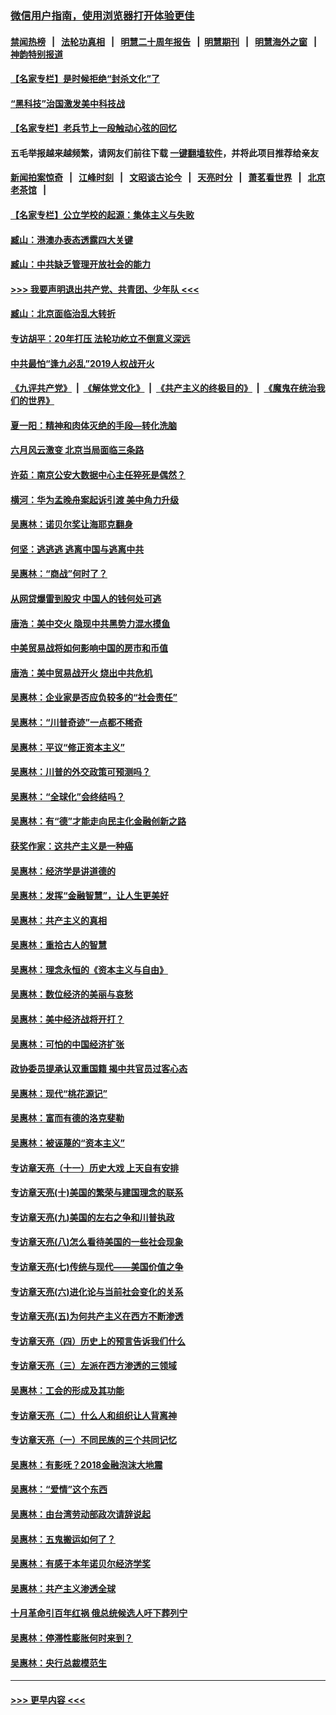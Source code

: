 ### [微信用户指南，使用浏览器打开体验更佳](https://github.com/gfw-breaker/banned-news1/blob/master/indexes/wechat-guide.md?t=0)
#### [禁闻热榜](热点新闻.md?t=0)  &nbsp;&nbsp;|&nbsp;&nbsp; [法轮功真相](https://github.com/gfw-breaker/truth/blob/master/README.md?t=0) &nbsp;&nbsp;|&nbsp;&nbsp; [明慧二十周年报告](https://github.com/gfw-breaker/mh-reports/blob/master/README.md?t=0) &nbsp;&nbsp;|&nbsp;&nbsp;[明慧期刊](https://github.com/gfw-breaker/mh-qikan) &nbsp;&nbsp;|&nbsp;&nbsp; [明慧海外之窗](https://github.com/gfw-breaker/mh-news/blob/master/README.md?t=0) &nbsp;&nbsp;|&nbsp;&nbsp; [神韵特别报道](https://github.com/gfw-breaker/mh-news/blob/master/shenyun.md?t=0)
#### [【名家专栏】是时候拒绝“封杀文化”了](../pages/nsc423/n11814093.md?t=02091055) 
#### [“黑科技”治国激发美中科技战](../pages/nsc423/n11638056.md?t=02091055) 
#### [【名家专栏】老兵节上一段触动心弦的回忆](../pages/nsc423/n11646016.md?t=02091055) 
#### 五毛举报越来越频繁，请网友们前往下载 [一键翻墙软件](https://github.com/gfw-breaker/ssr-accounts)，并将此项目推荐给亲友
#### [新闻拍案惊奇](https://github.com/gfw-breaker/banned-news1/blob/master/pages/link4.md) &nbsp;&nbsp;|&nbsp;&nbsp; [江峰时刻](https://github.com/gfw-breaker/banned-news1/blob/master/pages/link4.md) &nbsp;&nbsp;|&nbsp;&nbsp; [文昭谈古论今](https://github.com/gfw-breaker/banned-news1/blob/master/pages/link4.md) &nbsp;&nbsp;|&nbsp;&nbsp; [天亮时分](https://github.com/gfw-breaker/banned-news1/blob/master/pages/link4.md) &nbsp;&nbsp;|&nbsp;&nbsp; [萧茗看世界](https://github.com/gfw-breaker/banned-news1/blob/master/pages/link4.md) &nbsp;&nbsp;|&nbsp;&nbsp; [北京老茶馆](https://github.com/gfw-breaker/banned-news1/blob/master/pages/link4.md) &nbsp;&nbsp;|&nbsp;&nbsp; 
#### [【名家专栏】公立学校的起源：集体主义与失败](../pages/nsc423/n11601833.md?t=02091055) 
#### [臧山：港澳办表态透露四大关键](../pages/nsc423/n11421628.md?t=02091055) 
#### [臧山：中共缺乏管理开放社会的能力](../pages/nsc423/n11407457.md?t=02091055) 
#### [>>> 我要声明退出共产党、共青团、少年队 <<<](https://github.com/begood0513/goodnews/blob/master/quit/letter.md) 
#### [臧山：北京面临治乱大转折](../pages/nsc423/n11406895.md?t=02091055) 
#### [专访胡平：20年打压 法轮功屹立不倒意义深远](../pages/nsc423/n11398800.md?t=02091055) 
#### [中共最怕“逢九必乱”2019人权战开火](../pages/nsc423/n11385248.md?t=02091055) 
#### [《九评共产党》](https://github.com/begood0513/9ping.md/blob/master/README.md) &nbsp;|&nbsp; [《解体党文化》](../../../../jtdwh.md/blob/master/README.md)  &nbsp;|&nbsp; [《共产主义的终极目的》](../../../../gczydzjmd.md/blob/master/README.md) &nbsp;|&nbsp; [《魔鬼在统治我们的世界》](../../../../mgztzwmdsj.md/blob/master/README.md) 
#### [夏一阳：精神和肉体灭绝的手段—转化洗脑](../pages/nsc423/n11368250.md?t=02091055) 
#### [六月风云激变 北京当局面临三条路](../pages/nsc423/n11313668.md?t=02091055) 
#### [许茹：南京公安大数据中心主任猝死是偶然？](../pages/nsc423/n11064744.md?t=02091055) 
#### [横河：华为孟晚舟案起诉引渡 美中角力升级](../pages/nsc423/n11027230.md?t=02091055) 
#### [吴惠林：诺贝尔奖让海耶克翻身](../pages/nsc423/n10890049.md?t=02091055) 
#### [何坚：逃逃逃 逃离中国与逃离中共](../pages/nsc423/n10592891.md?t=02091055) 
#### [吴惠林：“商战”何时了？](../pages/nsc423/n10573558.md?t=02091055) 
#### [从网贷爆雷到股灾 中国人的钱何处可逃](../pages/nsc423/n10572800.md?t=02091055) 
#### [唐浩：美中交火 隐现中共黑势力混水摸鱼](../pages/nsc423/n10544040.md?t=02091055) 
#### [中美贸易战将如何影响中国的房市和币值](../pages/nsc423/n10543697.md?t=02091055) 
#### [唐浩：美中贸易战开火 烧出中共危机](../pages/nsc423/n10540126.md?t=02091055) 
#### [吴惠林：企业家是否应负较多的“社会责任”](../pages/nsc423/n10535022.md?t=02091055) 
#### [吴惠林：“川普奇迹”一点都不稀奇](../pages/nsc423/n10512808.md?t=02091055) 
#### [吴惠林：平议“修正资本主义”](../pages/nsc423/n10495724.md?t=02091055) 
#### [吴惠林：川普的外交政策可预测吗？](../pages/nsc423/n10462387.md?t=02091055) 
#### [吴惠林：“全球化”会终结吗？](../pages/nsc423/n10452838.md?t=02091055) 
#### [吴惠林：有“德”才能走向民主化金融创新之路](../pages/nsc423/n10432292.md?t=02091055) 
#### [获奖作家：这共产主义是一种癌](../pages/nsc423/n10431541.md?t=02091055) 
#### [吴惠林：经济学是讲道德的](../pages/nsc423/n10398014.md?t=02091055) 
#### [吴惠林：发挥“金融智慧”，让人生更美好](../pages/nsc423/n10375019.md?t=02091055) 
#### [吴惠林：共产主义的真相](../pages/nsc423/n10351394.md?t=02091055) 
#### [吴惠林：重拾古人的智慧](../pages/nsc423/n10337691.md?t=02091055) 
#### [吴惠林：理念永恒的《资本主义与自由》](../pages/nsc423/n10316274.md?t=02091055) 
#### [吴惠林：数位经济的美丽与哀愁](../pages/nsc423/n10292946.md?t=02091055) 
#### [吴惠林：美中经济战将开打？](../pages/nsc423/n10258825.md?t=02091055) 
#### [吴惠林：可怕的中国经济扩张](../pages/nsc423/n10219147.md?t=02091055) 
#### [政协委员提承认双重国籍 揭中共官员过客心态](../pages/nsc423/n10208809.md?t=02091055) 
#### [吴惠林：现代“桃花源记”](../pages/nsc423/n10185234.md?t=02091055) 
#### [吴惠林：富而有德的洛克斐勒](../pages/nsc423/n10142264.md?t=02091055) 
#### [吴惠林：被诬蔑的“资本主义”](../pages/nsc423/n10124816.md?t=02091055) 
#### [专访章天亮（十一）历史大戏 上天自有安排](../pages/nsc423/n10094905.md?t=02091055) 
#### [专访章天亮(十)美国的繁荣与建国理念的联系](../pages/nsc423/n10094899.md?t=02091055) 
#### [专访章天亮(九)美国的左右之争和川普执政](../pages/nsc423/n10094889.md?t=02091055) 
#### [专访章天亮(八)怎么看待美国的一些社会现象](../pages/nsc423/n10094857.md?t=02091055) 
#### [专访章天亮(七)传统与现代——美国价值之争](../pages/nsc423/n10093140.md?t=02091055) 
#### [专访章天亮(六)进化论与当前社会变化的关系](../pages/nsc423/n10092036.md?t=02091055) 
#### [专访章天亮(五)为何共产主义在西方不断渗透](../pages/nsc423/n10083620.md?t=02091055) 
#### [专访章天亮（四）历史上的预言告诉我们什么](../pages/nsc423/n10083606.md?t=02091055) 
#### [专访章天亮（三）左派在西方渗透的三领域](../pages/nsc423/n10081115.md?t=02091055) 
#### [吴惠林：工会的形成及其功能](../pages/nsc423/n10080633.md?t=02091055) 
#### [专访章天亮（二）什么人和组织让人背离神](../pages/nsc423/n10076637.md?t=02091055) 
#### [专访章天亮（一）不同民族的三个共同记忆](../pages/nsc423/n10074188.md?t=02091055) 
#### [吴惠林：有影呒？2018金融泡沫大地震](../pages/nsc423/n10040534.md?t=02091055) 
#### [吴惠林：“爱情”这个东西](../pages/nsc423/n10019423.md?t=02091055) 
#### [吴惠林：由台湾劳动部政次请辞说起](../pages/nsc423/n9979679.md?t=02091055) 
#### [吴惠林：五鬼搬运如何了？](../pages/nsc423/n9925338.md?t=02091055) 
#### [吴惠林：有感于本年诺贝尔经济学奖](../pages/nsc423/n9871883.md?t=02091055) 
#### [吴惠林：共产主义渗透全球](../pages/nsc423/n9812748.md?t=02091055) 
#### [十月革命引百年红祸 俄总统候选人吁下葬列宁](../pages/nsc423/n9810182.md?t=02091055) 
#### [吴惠林：停滞性膨胀何时来到？](../pages/nsc423/n9764136.md?t=02091055) 
#### [吴惠林：央行总裁模范生](../pages/nsc423/n9728134.md?t=02091055) 

----
#### [ >>> 更早内容 <<< ](../indexes/nsc423-earlier.md)
